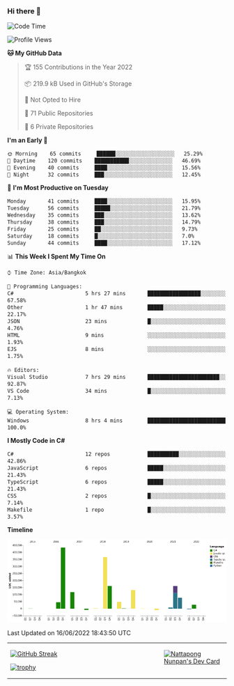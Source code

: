 ### Hi there 👋

<!--START_SECTION:waka-->
![Code Time](http://img.shields.io/badge/Code%20Time-0%20secs-blue)

![Profile Views](http://img.shields.io/badge/Profile%20Views-0-blue)

**🐱 My GitHub Data** 

> 🏆 155 Contributions in the Year 2022
 > 
> 📦 219.9 kB Used in GitHub's Storage 
 > 
> 🚫 Not Opted to Hire
 > 
> 📜 71 Public Repositories 
 > 
> 🔑 6 Private Repositories  
 > 
**I'm an Early 🐤** 

```text
🌞 Morning    65 commits     ██████░░░░░░░░░░░░░░░░░░░   25.29% 
🌆 Daytime    120 commits    ███████████░░░░░░░░░░░░░░   46.69% 
🌃 Evening    40 commits     ████░░░░░░░░░░░░░░░░░░░░░   15.56% 
🌙 Night      32 commits     ███░░░░░░░░░░░░░░░░░░░░░░   12.45%

```
📅 **I'm Most Productive on Tuesday** 

```text
Monday       41 commits     ████░░░░░░░░░░░░░░░░░░░░░   15.95% 
Tuesday      56 commits     █████░░░░░░░░░░░░░░░░░░░░   21.79% 
Wednesday    35 commits     ███░░░░░░░░░░░░░░░░░░░░░░   13.62% 
Thursday     38 commits     ███░░░░░░░░░░░░░░░░░░░░░░   14.79% 
Friday       25 commits     ██░░░░░░░░░░░░░░░░░░░░░░░   9.73% 
Saturday     18 commits     █░░░░░░░░░░░░░░░░░░░░░░░░   7.0% 
Sunday       44 commits     ████░░░░░░░░░░░░░░░░░░░░░   17.12%

```


📊 **This Week I Spent My Time On** 

```text
⌚︎ Time Zone: Asia/Bangkok

💬 Programming Languages: 
C#                       5 hrs 27 mins       █████████████████░░░░░░░░   67.58% 
Other                    1 hr 47 mins        █████░░░░░░░░░░░░░░░░░░░░   22.17% 
JSON                     23 mins             █░░░░░░░░░░░░░░░░░░░░░░░░   4.76% 
HTML                     9 mins              ░░░░░░░░░░░░░░░░░░░░░░░░░   1.93% 
EJS                      8 mins              ░░░░░░░░░░░░░░░░░░░░░░░░░   1.75%

🔥 Editors: 
Visual Studio            7 hrs 29 mins       ███████████████████████░░   92.87% 
VS Code                  34 mins             █░░░░░░░░░░░░░░░░░░░░░░░░   7.13%

💻 Operating System: 
Windows                  8 hrs 4 mins        █████████████████████████   100.0%

```

**I Mostly Code in C#** 

```text
C#                       12 repos            ██████████░░░░░░░░░░░░░░░   42.86% 
JavaScript               6 repos             █████░░░░░░░░░░░░░░░░░░░░   21.43% 
TypeScript               6 repos             █████░░░░░░░░░░░░░░░░░░░░   21.43% 
CSS                      2 repos             █░░░░░░░░░░░░░░░░░░░░░░░░   7.14% 
Makefile                 1 repo              █░░░░░░░░░░░░░░░░░░░░░░░░   3.57%

```


**Timeline**

![Chart not found](https://raw.githubusercontent.com/aixasz/aixasz/main/charts/bar_graph.png) 


 Last Updated on 16/06/2022 18:43:50 UTC
<!--END_SECTION:waka-->

<table>
<tr>
<td width="70%" valign="top">
 
 [![GitHub Streak](http://github-readme-streak-stats.herokuapp.com?user=aixasz&theme=github-dark&hide_border=true&date_format=%5BY%20%5DM%20j)](https://git.io/streak-stats)

 [![trophy](https://github-profile-trophy.vercel.app/?username=aixasz&theme=onedark)](https://github.com/ryo-ma/github-profile-trophy)
 </td>
<td width="30%" valign="top">
 
<a href="https://app.daily.dev/aixasz"><img src="https://api.daily.dev/devcards/403207936e6547c9a85ea449e9f3abe8.png?r=re8" alt="Nattapong Nunpan's Dev Card"/></a>

 </td>
</tr>
</table>
 
